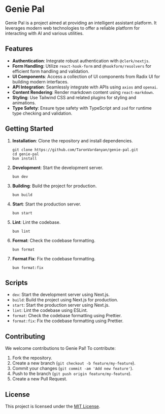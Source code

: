 <!DOCTYPE html>
<html lang="en">
<head>
  <meta charset="UTF-8">
  <meta name="viewport" content="width=device-width, initial-scale=1.0">
  <title>Genie Pal</title>
</head>
<body>
  <h1>Genie Pal</h1>
  <p>Genie Pal is a project aimed at providing an intelligent assistant platform. It leverages modern web technologies to offer a reliable platform for interacting with AI and various utilities.</p>

  <h2>Features</h2>
  <ul>
    <li><strong>Authentication</strong>: Integrate robust authentication with <code>@clerk/nextjs</code>.</li>
    <li><strong>Form Handling</strong>: Utilize <code>react-hook-form</code> and <code>@hookform/resolvers</code> for efficient form handling and validation.</li>
    <li><strong>UI Components</strong>: Access a collection of UI components from Radix UI for building modern interfaces.</li>
    <li><strong>API Integration</strong>: Seamlessly integrate with APIs using <code>axios</code> and <code>openai</code>.</li>
    <li><strong>Content Rendering</strong>: Render markdown content using <code>react-markdown</code>.</li>
    <li><strong>Styling</strong>: Use Tailwind CSS and related plugins for styling and animations.</li>
    <li><strong>Type Safety</strong>: Ensure type safety with TypeScript and <code>zod</code> for runtime type checking and validation.</li>
  </ul>

  <h2>Getting Started</h2>
  <ol>
    <li><strong>Installation</strong>: Clone the repository and install dependencies.</li>
    <pre><code>git clone https://github.com/TaronVardanyan/genie-pal.git
cd genie-pal
bun install
</code></pre>
    <li><strong>Development</strong>: Start the development server.</li>
    <pre><code>bun dev
</code></pre>
    <li><strong>Building</strong>: Build the project for production.</li>
    <pre><code>bun build
</code></pre>
    <li><strong>Start</strong>: Start the production server.</li>
    <pre><code>bun start
</code></pre>
    <li><strong>Lint</strong>: Lint the codebase.</li>
    <pre><code>bun lint
</code></pre>
    <li><strong>Format</strong>: Check the codebase formatting.</li>
    <pre><code>bun format
</code></pre>
    <li><strong>Format Fix</strong>: Fix the codebase formatting.</li>
    <pre><code>bun format:fix
</code></pre>
  </ol>

  <h2>Scripts</h2>
  <ul>
    <li><code>dev</code>: Start the development server using Next.js.</li>
    <li><code>build</code>: Build the project using Next.js for production.</li>
    <li><code>start</code>: Start the production server using Next.js.</li>
    <li><code>lint</code>: Lint the codebase using ESLint.</li>
    <li><code>format</code>: Check the codebase formatting using Prettier.</li>
    <li><code>format:fix</code>: Fix the codebase formatting using Prettier.</li>
  </ul>

  <h2>Contributing</h2>
  <p>We welcome contributions to Genie Pal! To contribute:</p>
  <ol>
    <li>Fork the repository.</li>
    <li>Create a new branch (<code>git checkout -b feature/my-feature</code>).</li>
    <li>Commit your changes (<code>git commit -am 'Add new feature'</code>).</li>
    <li>Push to the branch (<code>git push origin feature/my-feature</code>).</li>
    <li>Create a new Pull Request.</li>
  </ol>

  <h2>License</h2>
  <p>This project is licensed under the <a href="LICENSE">MIT License</a>.</p>
</body>
</html>
